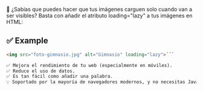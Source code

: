 🚀 ¿Sabías que puedes hacer que tus imágenes carguen solo cuando van a ser visibles?
Basta con añadir el atributo loading="lazy" a tus imágenes en HTML:

## ✅ Example
```html
<img src="foto-gimnasio.jpg" alt="Gimnasio" loading="lazy">´´´

✅ Mejora el rendimiento de tu web (especialmente en móviles).
✅ Reduce el uso de datos.
✅ Es tan fácil como añadir una palabra.
💡 Soportado por la mayoría de navegadores modernos, y no necesitas JavaScript.
